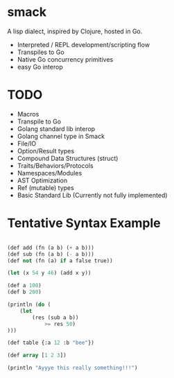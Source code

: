 # smack

A lisp dialect, inspired by Clojure, hosted in Go.

- Interpreted / REPL development/scripting flow
- Transpiles to Go
- Native Go concurrency primitives
- easy Go interop


# TODO
- Macros
- Transpile to Go
- Golang standard lib interop
- Golang channel type in Smack
- File/IO
- Option/Result types
- Compound Data Structures (struct)
- Traits/Behaviors/Protocols
- Namespaces/Modules
- AST Optimization
- Ref (mutable) types
- Basic Standard Lib (Currently not fully implemented)



# Tentative Syntax Example

```lisp

(def add (fn (a b) (+ a b)))
(def sub (fn (a b) (- a b)))
(def not (fn (a) if a false true))

(let (x 54 y 46) (add x y))

(def a 100)
(def b 200)

(println (do (
    (let 
        (res (sub a b)) 
            >= res 50)
)))

(def table {:a 12 :b "bee"})

(def array [1 2 3])

(println "Ayyye this really something!!!")

```
